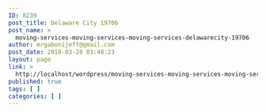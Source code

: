 ```yaml
---
ID: 8239
post_title: Delaware City 19706
post_name: >
  moving-services-moving-services-moving-services-delawarecity-19706
author: mrgabonijeff@gmail.com
post_date: 2018-03-28 01:48:23
layout: page
link: >
  http://localhost/wordpress/moving-services-moving-services-moving-services-delawarecity-19706/
published: true
tags: [ ]
categories: [ ]
---
```

